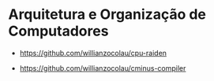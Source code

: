 # Arquitetura e Organização de Computadores

- https://github.com/willianzocolau/cpu-raiden

- https://github.com/willianzocolau/cminus-compiler
